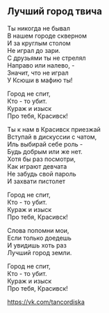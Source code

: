 ## Лучший город твича

Ты никогда не бывал  
В нашем городе скверном  
И за круглым столом  
Не играл до зари.  
С друзьями ты не стрелял  
Направо или налево, -  
Значит, что не играл  
У Ксюши в мафию ты!  
  
Город не спит,  
Кто - то убит.  
Кураж и изыск  
Про тебя, Красивск!  
  
Ты к нам в Красивск приезжай  
Вступай в дискуссии с чатом,  
Иль выбирай себе роль -   
Будь добрым или же нет.  
Хотя бы раз посмотри,  
Как играют девчата  
Не забудь свой пароль  
И захвати пистолет   
  
Город не спит,  
Кто - то убит.  
Кураж и изыск  
Про тебя, Красивск!    
  
Слова попомни мои,  
Если только доедешь  
И увидишь хоть раз  
Лучший город земли.  
  
Город не спит,  
Кто - то убит.  
Кураж и изыск  
Про тебя, Красивск! 
  
  
https://vk.com/tancordiska  
